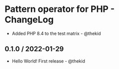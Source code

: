 Pattern operator for PHP - ChangeLog
===============================

* Added PHP 8.4 to the test matrix - @thekid

## 0.1.0 / 2022-01-29

* Hello World! First release - @thekid